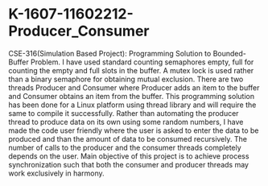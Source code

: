 # K-1607-11602212-Producer_Consumer
CSE-316(Simulation Based Project): Programming Solution to Bounded-Buffer Problem. I have used standard counting semaphores
empty, full for counting the empty and full slots in the buffer. A mutex lock is used rather than a binary semaphore for obtaining mutual 
exclusion.
There are two threads Producer and Consumer where Producer adds an item to the buffer and Consumer obtains an item from the buffer. This 
programming solution has been done for a Linux platform using thread library and will require the same to compile it successfully. Rather 
than automating the producer thread to produce data on its own using some random numbers, I have made the code user friendly where the 
user is asked to enter the data to be produced and than the amount of data to be consumed recursively. The number of calls to the producer 
and the consumer threads completely depends on the user. Main objective of this project is to achieve process synchronization such that 
both the consumer and producer threads may work exclusively in harmony.
